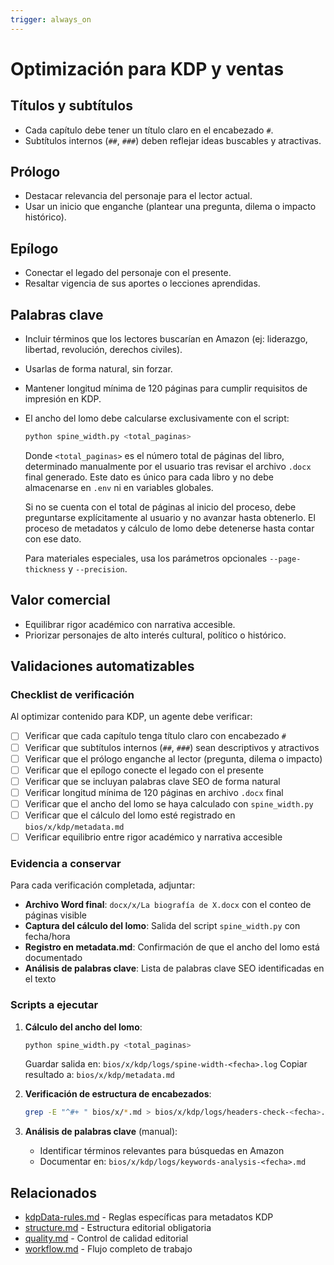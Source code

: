 ```yaml
---
trigger: always_on
---
```


# Optimización para KDP y ventas

## Títulos y subtítulos
- Cada capítulo debe tener un título claro en el encabezado `#`.
- Subtítulos internos (`##`, `###`) deben reflejar ideas buscables y atractivas.

## Prólogo
- Destacar relevancia del personaje para el lector actual.
- Usar un inicio que enganche (plantear una pregunta, dilema o impacto histórico).

## Epílogo
- Conectar el legado del personaje con el presente.
- Resaltar vigencia de sus aportes o lecciones aprendidas.

## Palabras clave
- Incluir términos que los lectores buscarían en Amazon (ej: liderazgo, libertad, revolución, derechos civiles).
- Usarlas de forma natural, sin forzar.

- Mantener longitud mínima de 120 páginas para cumplir requisitos de impresión en KDP.
- El ancho del lomo debe calcularse exclusivamente con el script:

	```bash
	python spine_width.py <total_paginas>
	```

	Donde `<total_paginas>` es el número total de páginas del libro, determinado manualmente por el usuario tras revisar el archivo `.docx` final generado. Este dato es único para cada libro y no debe almacenarse en `.env` ni en variables globales.

	Si no se cuenta con el total de páginas al inicio del proceso, debe preguntarse explícitamente al usuario y no avanzar hasta obtenerlo. El proceso de metadatos y cálculo de lomo debe detenerse hasta contar con ese dato.

	Para materiales especiales, usa los parámetros opcionales `--page-thickness` y `--precision`.

## Valor comercial
- Equilibrar rigor académico con narrativa accesible.
- Priorizar personajes de alto interés cultural, político o histórico.

## Validaciones automatizables

### Checklist de verificación

Al optimizar contenido para KDP, un agente debe verificar:

- [ ] Verificar que cada capítulo tenga título claro con encabezado `#`
- [ ] Verificar que subtítulos internos (`##`, `###`) sean descriptivos y atractivos
- [ ] Verificar que el prólogo enganche al lector (pregunta, dilema o impacto)
- [ ] Verificar que el epílogo conecte el legado con el presente
- [ ] Verificar que se incluyan palabras clave SEO de forma natural
- [ ] Verificar longitud mínima de 120 páginas en archivo `.docx` final
- [ ] Verificar que el ancho del lomo se haya calculado con `spine_width.py`
- [ ] Verificar que el cálculo del lomo esté registrado en `bios/x/kdp/metadata.md`
- [ ] Verificar equilibrio entre rigor académico y narrativa accesible

### Evidencia a conservar

Para cada verificación completada, adjuntar:

- **Archivo Word final**: `docx/x/La biografía de X.docx` con el conteo de páginas visible
- **Captura del cálculo del lomo**: Salida del script `spine_width.py` con fecha/hora
- **Registro en metadata.md**: Confirmación de que el ancho del lomo está documentado
- **Análisis de palabras clave**: Lista de palabras clave SEO identificadas en el texto

### Scripts a ejecutar

1. **Cálculo del ancho del lomo**:
   ```bash
   python spine_width.py <total_paginas>
   ```
   Guardar salida en: `bios/x/kdp/logs/spine-width-<fecha>.log`
   Copiar resultado a: `bios/x/kdp/metadata.md`

2. **Verificación de estructura de encabezados**:
   ```bash
   grep -E "^#+ " bios/x/*.md > bios/x/kdp/logs/headers-check-<fecha>.log
   ```

3. **Análisis de palabras clave** (manual):
   - Identificar términos relevantes para búsquedas en Amazon
   - Documentar en: `bios/x/kdp/logs/keywords-analysis-<fecha>.md`

## Relacionados

- [kdpData-rules.md](kdpData-rules.md) - Reglas específicas para metadatos KDP
- [structure.md](structure.md) - Estructura editorial obligatoria
- [quality.md](quality.md) - Control de calidad editorial
- [workflow.md](workflow.md) - Flujo completo de trabajo

